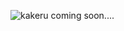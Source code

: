 ![kakeru](https://user-images.githubusercontent.com/111218884/194599461-06e3aaa3-9398-407f-b9b3-0ffdc0ea8b0c.png)
coming soon....

